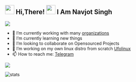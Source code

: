 <h2> <img src="https://user-images.githubusercontent.com/65858180/137293079-2440dbff-e887-4b1d-802c-49d49dcfd664.gif" width="30" /> Hi,There! <img src="https://user-images.githubusercontent.com/65858180/137293369-94c631b6-8a17-4256-927a-070da186734c.gif" width="30" /> I Am Navjot Singh</h2>


<img src="https://user-images.githubusercontent.com/65858180/137301567-37e84890-e360-4f86-9dcc-127ff7f4f85b.gif" >





- 🔭 I’m currently working with many [organizations](https://github.com/CyberSecByte)
- 🌱 I’m currently learning new things
- 👯 I’m looking to collaborate on Opensourced Projects
- 🤔 I’m working on my own linux distro from scratch [Ufolinux](https://github.com/ufolinux)
- 📫 How to reach me: [Telegram](https://t.me/cybersecbyte)

![](https://komarev.com/ghpvc/?username=CyberSecByte&color=brightgreen)

<img align="centre" src="https://github-readme-stats.vercel.app/api?username=cybersecbyte&show_icons=true&theme=radical&include_all_commits=true&count_private=true" alt="stats" />
